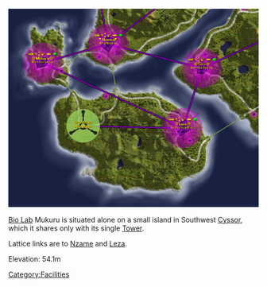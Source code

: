 ![](../images/Leza_Mukuru_Map.jpg "Leza_Mukuru_Map.jpg")

[Bio Lab](Bio_Lab.md) Mukuru is situated alone on a small island
in Southwest [Cyssor](../locations/Cyssor.md), which it shares only with its
single [Tower](../locations/Towers.md).

Lattice links are to [Nzame](Nzame.md) and
[Leza](Leza.md).

Elevation: 54.1m

[Category:Facilities](Category:Facilities.md)
